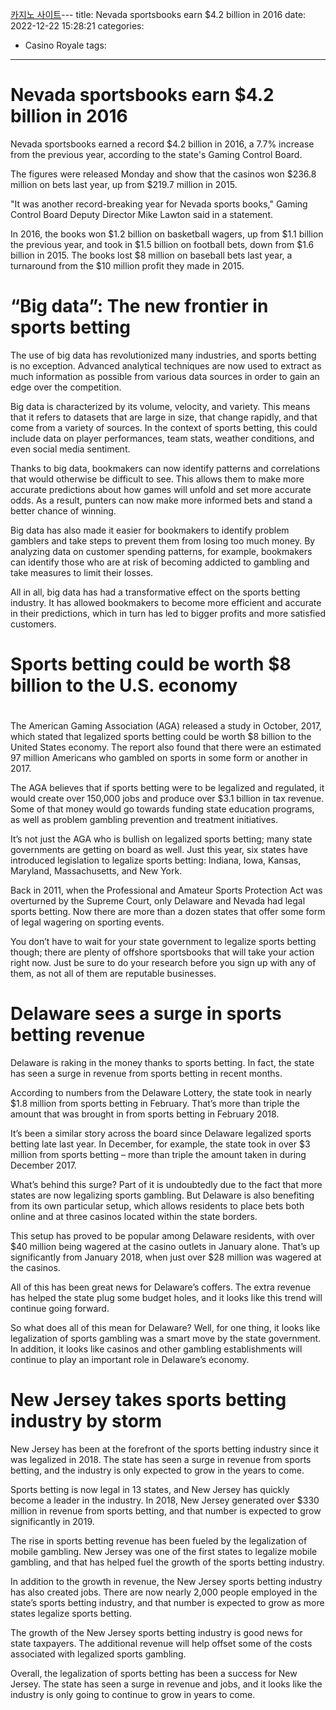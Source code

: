 [카지노 사이트](https://choegocasino.com/)---
title: Nevada sportsbooks earn $4.2 billion in 2016
date: 2022-12-22 15:28:21
categories:
- Casino Royale
tags:
---


#  Nevada sportsbooks earn $4.2 billion in 2016

Nevada sportsbooks earned a record $4.2 billion in 2016, a 7.7% increase from the previous year, according to the state's Gaming Control Board.

The figures were released Monday and show that the casinos won $236.8 million on bets last year, up from $219.7 million in 2015.

"It was another record-breaking year for Nevada sports books," Gaming Control Board Deputy Director Mike Lawton said in a statement.

In 2016, the books won $1.2 billion on basketball wagers, up from $1.1 billion the previous year, and took in $1.5 billion on football bets, down from $1.6 billion in 2015. The books lost $8 million on baseball bets last year, a turnaround from the $10 million profit they made in 2015.

#  “Big data”: The new frontier in sports betting

The use of big data has revolutionized many industries, and sports betting is no exception. Advanced analytical techniques are now used to extract as much information as possible from various data sources in order to gain an edge over the competition.

Big data is characterized by its volume, velocity, and variety. This means that it refers to datasets that are large in size, that change rapidly, and that come from a variety of sources. In the context of sports betting, this could include data on player performances, team stats, weather conditions, and even social media sentiment.

Thanks to big data, bookmakers can now identify patterns and correlations that would otherwise be difficult to see. This allows them to make more accurate predictions about how games will unfold and set more accurate odds. As a result, punters can now make more informed bets and stand a better chance of winning.

Big data has also made it easier for bookmakers to identify problem gamblers and take steps to prevent them from losing too much money. By analyzing data on customer spending patterns, for example, bookmakers can identify those who are at risk of becoming addicted to gambling and take measures to limit their losses.

All in all, big data has had a transformative effect on the sports betting industry. It has allowed bookmakers to become more efficient and accurate in their predictions, which in turn has led to bigger profits and more satisfied customers.

#  Sports betting could be worth $8 billion to the U.S. economy

#

The American Gaming Association (AGA) released a study in October, 2017, which stated that legalized sports betting could be worth $8 billion to the United States economy. The report also found that there were an estimated 97 million Americans who gambled on sports in some form or another in 2017.

The AGA believes that if sports betting were to be legalized and regulated, it would create over 150,000 jobs and produce over $3.1 billion in tax revenue. Some of that money would go towards funding state education programs, as well as problem gambling prevention and treatment initiatives.

It’s not just the AGA who is bullish on legalized sports betting; many state governments are getting on board as well. Just this year, six states have introduced legislation to legalize sports betting: Indiana, Iowa, Kansas, Maryland, Massachusetts, and New York.

Back in 2011, when the Professional and Amateur Sports Protection Act was overturned by the Supreme Court, only Delaware and Nevada had legal sports betting. Now there are more than a dozen states that offer some form of legal wagering on sporting events.

You don’t have to wait for your state government to legalize sports betting though; there are plenty of offshore sportsbooks that will take your action right now. Just be sure to do your research before you sign up with any of them, as not all of them are reputable businesses.

#  Delaware sees a surge in sports betting revenue 

Delaware is raking in the money thanks to sports betting. In fact, the state has seen a surge in revenue from sports betting in recent months.

According to numbers from the Delaware Lottery, the state took in nearly $1.8 million from sports betting in February. That’s more than triple the amount that was brought in from sports betting in February 2018.

It’s been a similar story across the board since Delaware legalized sports betting late last year. In December, for example, the state took in over $3 million from sports betting – more than triple the amount taken in during December 2017.

What’s behind this surge? Part of it is undoubtedly due to the fact that more states are now legalizing sports gambling. But Delaware is also benefiting from its own particular setup, which allows residents to place bets both online and at three casinos located within the state borders.

This setup has proved to be popular among Delaware residents, with over $40 million being wagered at the casino outlets in January alone. That’s up significantly from January 2018, when just over $28 million was wagered at the casinos.

All of this has been great news for Delaware’s coffers. The extra revenue has helped the state plug some budget holes, and it looks like this trend will continue going forward.

So what does all of this mean for Delaware? Well, for one thing, it looks like legalization of sports gambling was a smart move by the state government. In addition, it looks like casinos and other gambling establishments will continue to play an important role in Delaware’s economy.

#  New Jersey takes sports betting industry by storm

New Jersey has been at the forefront of the sports betting industry since it was legalized in 2018. The state has seen a surge in revenue from sports betting, and the industry is only expected to grow in the years to come.

Sports betting is now legal in 13 states, and New Jersey has quickly become a leader in the industry. In 2018, New Jersey generated over $330 million in revenue from sports betting, and that number is expected to grow significantly in 2019.

The rise in sports betting revenue has been fueled by the legalization of mobile gambling. New Jersey was one of the first states to legalize mobile gambling, and that has helped fuel the growth of the sports betting industry.

In addition to the growth in revenue, the New Jersey sports betting industry has also created jobs. There are now nearly 2,000 people employed in the state’s sports betting industry, and that number is expected to grow as more states legalize sports betting.

The growth of the New Jersey sports betting industry is good news for state taxpayers. The additional revenue will help offset some of the costs associated with legalized sports gambling.

Overall, the legalization of sports betting has been a success for New Jersey. The state has seen a surge in revenue and jobs, and it looks like the industry is only going to continue to grow in years to come.